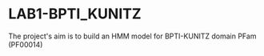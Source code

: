 # LAB1-BPTI_KUNITZ

The project's aim is to build an HMM model for BPTI-KUNITZ domain PFam (PF00014)
